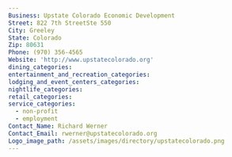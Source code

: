 ```yaml
---
Business: Upstate Colorado Economic Development
Street: 822 7th StreetSte 550
City: Greeley
State: Colorado
Zip: 80631
Phone: (970) 356-4565
Website: 'http://www.upstatecolorado.org'
dining_categories:
entertainment_and_recreation_categories:
lodging_and_event_centers_categories:
nightlife_categories:
retail_categories:
service_categories:
  - non-profit
  - employment
Contact_Name: Richard Werner
Contact_Email: rwerner@upstatecolorado.org
Logo_image_path: /assets/images/directory/upstatecolorado.png
---
```



